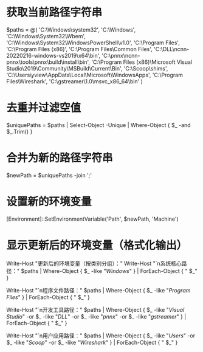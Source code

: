 # 获取当前路径字符串
$paths = @(
    'C:\Windows\system32',
    'C:\Windows',
    'C:\Windows\System32\Wbem',
    'C:\Windows\System32\WindowsPowerShell\v1.0',
    'C:\Program Files',
    'C:\Program Files (x86)',
    'C:\Program Files\Common Files',
    'C:\DLL\ncnn-20220216-windows-vs2019\x64\bin',
    'C:\pnnx\ncnn-pnnx\tools\pnnx\build\install\bin',
    'C:\Program Files (x86)\Microsoft Visual Studio\2019\Community\MSBuild\Current\Bin',
    'C:\Scoop\shims',
    'C:\Users\yview\AppData\Local\Microsoft\WindowsApps',
    'C:\Program Files\Wireshark',
    'C:\gstreamer\1.0\msvc_x86_64\bin'
)

# 去重并过滤空值
$uniquePaths = $paths | Select-Object -Unique | Where-Object { $_ -and $_.Trim() }

# 合并为新的路径字符串
$newPath = $uniquePaths -join ';'

# 设置新的环境变量
[Environment]::SetEnvironmentVariable('Path', $newPath, 'Machine')

# 显示更新后的环境变量（格式化输出）
Write-Host "更新后的环境变量（按类别分组）："
Write-Host "`n系统核心路径："
$paths | Where-Object { $_ -like "*Windows*" } | ForEach-Object { "  $_" }

Write-Host "`n程序文件路径："
$paths | Where-Object { $_ -like "*Program Files*" } | ForEach-Object { "  $_" }

Write-Host "`n开发工具路径："
$paths | Where-Object { 
    $_ -like "*Visual Studio*" -or 
    $_ -like "*DLL*" -or 
    $_ -like "*pnnx*" -or
    $_ -like "*gstreamer*"
} | ForEach-Object { "  $_" }

Write-Host "`n用户应用路径："
$paths | Where-Object { 
    $_ -like "*Users*" -or 
    $_ -like "*Scoop*" -or
    $_ -like "*Wireshark*"
} | ForEach-Object { "  $_" }
